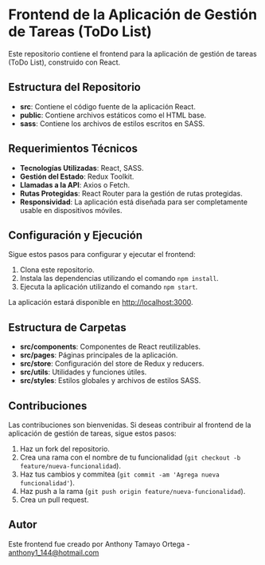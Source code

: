 # Frontend de la Aplicación de Gestión de Tareas (ToDo List)

Este repositorio contiene el frontend para la aplicación de gestión de tareas (ToDo List), construido con React.

## Estructura del Repositorio

- **src**: Contiene el código fuente de la aplicación React.
- **public**: Contiene archivos estáticos como el HTML base.
- **sass**: Contiene los archivos de estilos escritos en SASS.

## Requerimientos Técnicos

- **Tecnologías Utilizadas**: React, SASS.
- **Gestión del Estado**: Redux Toolkit.
- **Llamadas a la API**: Axios o Fetch.
- **Rutas Protegidas**: React Router para la gestión de rutas protegidas.
- **Responsividad**: La aplicación está diseñada para ser completamente usable en dispositivos móviles.

## Configuración y Ejecución

Sigue estos pasos para configurar y ejecutar el frontend:

1. Clona este repositorio.
2. Instala las dependencias utilizando el comando `npm install`.
3. Ejecuta la aplicación utilizando el comando `npm start`.

La aplicación estará disponible en [http://localhost:3000](http://localhost:3000).

## Estructura de Carpetas

- **src/components**: Componentes de React reutilizables.
- **src/pages**: Páginas principales de la aplicación.
- **src/store**: Configuración del store de Redux y reducers.
- **src/utils**: Utilidades y funciones útiles.
- **src/styles**: Estilos globales y archivos de estilos SASS.

## Contribuciones

Las contribuciones son bienvenidas. Si deseas contribuir al frontend de la aplicación de gestión de tareas, sigue estos pasos:
1. Haz un fork del repositorio.
2. Crea una rama con el nombre de tu funcionalidad (`git checkout -b feature/nueva-funcionalidad`).
3. Haz tus cambios y commitea (`git commit -am 'Agrega nueva funcionalidad'`).
4. Haz push a la rama (`git push origin feature/nueva-funcionalidad`).
5. Crea un pull request.

## Autor

Este frontend fue creado por Anthony Tamayo Ortega - anthony1_144@hotmail.com
